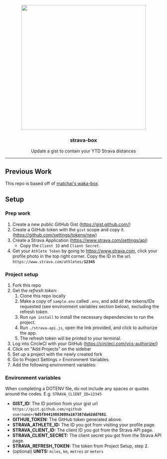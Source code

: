 <p align="center">
  <img width="400" src="https://i.imgur.com/oVlFAGG.png">
  <h3 align="center">strava-box</h3>
  <p align="center">Update a gist to contain your YTD Strava distances</p>
</p>

---

## Previous Work

This repo is based off of [matchai's waka-box](https://github.com/matchai/waka-box).

## Setup

### Prep work

1. Create a new public GitHub Gist (<https://gist.github.com/>)
2. Create a GitHub token with the `gist` scope and copy it. (<https://github.com/settings/tokens/new>)
3. Create a Strava Application (<https://www.strava.com/settings/api>)
   - Copy the `Client ID` and `Client Secret`.
4. Get your `Athlete Token` by going to <https://www.strava.com>, click your profile photo in the top right corner. Copy the ID in the url. `https://www.strava.com/athletes/`**`12345`**

### Project setup

1. Fork this repo
2. Get the *refresh token*:
   1. Clone this repo locally
   2. Make a copy of `sample.env` called `.env`, and add all the tokens/IDs requested (see environment variables section below), excluding the refresh token.
   3. Run `npm install` to install the necessary dependencies to run the project.
   4. Run `./strava-api.js`, open the link provided, and click to authorize the app.
   5. The refresh token will be printed to your terminal.
3. Log into CircleCI with your GitHub (<https://circleci.com/vcs-authorize/>)
4. Click on "Add Projects" on the sidebar
5. Set up a project with the newly created fork
6. Go to Project Settings > Environment Variables
7. Add the following environment variables:

### Environment variables

When completing a DOTENV file, do not include any spaces or quotes around the codes.
E.g. `STRAVA_CLIENT_ID=12345`

- **GIST_ID:** The ID portion from your gist url `https://gist.github.com/<github username>/`**`6d5f84419863089a167387da62dd7081`**.
- **GITHUB_TOKEN:** The GitHub token generated above.
- **STRAVA_ATHLETE_ID:** The ID you got from visiting your profile page.
- **STRAVA_CLIENT_ID:** The client ID you got from the Strava API page.
- **STRAVA_CLIENT_SECRET:** The client secret you got from the Strava API page.
- **STRAVA_REFRESH_TOKEN:** The token from Project Setup, step 2.
- (optional) **UNITS:** `miles`, `km`, `metres` or `meters`
